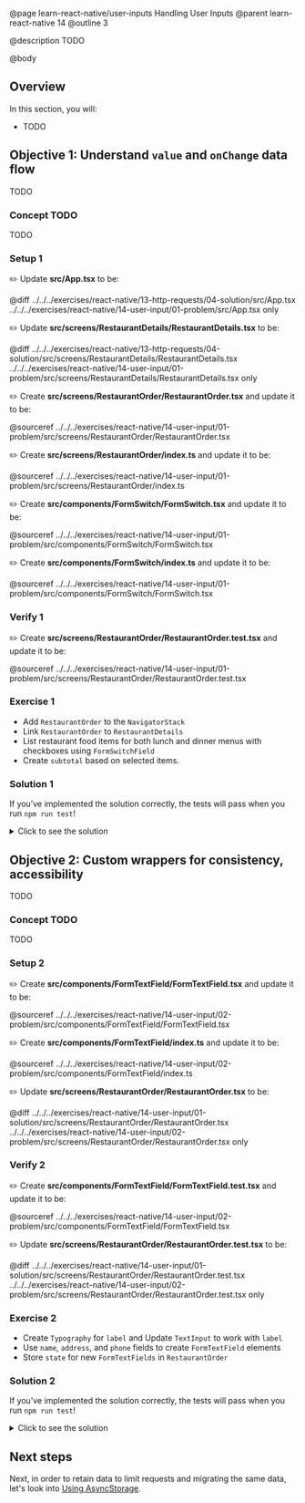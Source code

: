 @page learn-react-native/user-inputs Handling User Inputs
@parent learn-react-native 14
@outline 3

@description TODO

@body

## Overview

In this section, you will:

- TODO

## Objective 1: Understand `value` and `onChange` data flow

TODO

### Concept TODO

TODO

### Setup 1

✏️ Update **src/App.tsx** to be:

@diff ../../../exercises/react-native/13-http-requests/04-solution/src/App.tsx ../../../exercises/react-native/14-user-input/01-problem/src/App.tsx only

✏️ Update **src/screens/RestaurantDetails/RestaurantDetails.tsx** to be:

@diff ../../../exercises/react-native/13-http-requests/04-solution/src/screens/RestaurantDetails/RestaurantDetails.tsx ../../../exercises/react-native/14-user-input/01-problem/src/screens/RestaurantDetails/RestaurantDetails.tsx only

✏️ Create **src/screens/RestaurantOrder/RestaurantOrder.tsx** and update it to be:

@sourceref ../../../exercises/react-native/14-user-input/01-problem/src/screens/RestaurantOrder/RestaurantOrder.tsx

✏️ Create **src/screens/RestaurantOrder/index.ts** and update it to be:

@sourceref ../../../exercises/react-native/14-user-input/01-problem/src/screens/RestaurantOrder/index.ts

✏️ Create **src/components/FormSwitch/FormSwitch.tsx** and update it to be:

@sourceref ../../../exercises/react-native/14-user-input/01-problem/src/components/FormSwitch/FormSwitch.tsx

✏️ Create **src/components/FormSwitch/index.ts** and update it to be:

@sourceref ../../../exercises/react-native/14-user-input/01-problem/src/components/FormSwitch/FormSwitch.tsx

### Verify 1

✏️ Create **src/screens/RestaurantOrder/RestaurantOrder.test.tsx** and update it to be:

@sourceref ../../../exercises/react-native/14-user-input/01-problem/src/screens/RestaurantOrder/RestaurantOrder.test.tsx

### Exercise 1

- Add `RestaurantOrder` to the `NavigatorStack`
- Link `RestaurantOrder` to `RestaurantDetails`
- List restaurant food items for both lunch and dinner menus with checkboxes using `FormSwitchField`
- Create `subtotal` based on selected items.

### Solution 1

If you’ve implemented the solution correctly, the tests will pass when you run `npm run test`!

<details>
<summary>Click to see the solution</summary>

✏️ Update **src/App.tsx** to be:

@diff ../../../exercises/react-native/14-user-input/01-problem/src/App.tsx ../../../exercises/react-native/14-user-input/01-solution/src/App.tsx only

✏️ Update **src/screens/RestaurantDetails/RestaurantDetails.tsx** to be:

@diff ../../../exercises/react-native/14-user-input/01-problem/src/screens/RestaurantDetails/RestaurantDetails.tsx ../../../exercises/react-native/14-user-input/01-solution/src/screens/RestaurantDetails/RestaurantDetails.tsx only

✏️ Update **src/screens/RestaurantOrder/RestaurantOrder.tsx** to be:

@diff ../../../exercises/react-native/14-user-input/01-problem/src/screens/RestaurantOrder/RestaurantOrder.tsx ../../../exercises/react-native/14-user-input/01-solution/src/screens/RestaurantOrder/RestaurantOrder.tsx only

</details>

## Objective 2: Custom wrappers for consistency, accessibility

TODO

### Concept TODO

TODO

### Setup 2

✏️ Create **src/components/FormTextField/FormTextField.tsx** and update it to be:

@sourceref ../../../exercises/react-native/14-user-input/02-problem/src/components/FormTextField/FormTextField.tsx

✏️ Create **src/components/FormTextField/index.ts** and update it to be:

@sourceref ../../../exercises/react-native/14-user-input/02-problem/src/components/FormTextField/index.ts

✏️ Update **src/screens/RestaurantOrder/RestaurantOrder.tsx** to be:

@diff ../../../exercises/react-native/14-user-input/01-solution/src/screens/RestaurantOrder/RestaurantOrder.tsx ../../../exercises/react-native/14-user-input/02-problem/src/screens/RestaurantOrder/RestaurantOrder.tsx only

### Verify 2

✏️ Create **src/components/FormTextField/FormTextField.test.tsx** and update it to be:

@sourceref ../../../exercises/react-native/14-user-input/02-problem/src/components/FormTextField/FormTextField.tsx

✏️ Update **src/screens/RestaurantOrder/RestaurantOrder.test.tsx** to be:

@diff ../../../exercises/react-native/14-user-input/01-solution/src/screens/RestaurantOrder/RestaurantOrder.test.tsx ../../../exercises/react-native/14-user-input/02-problem/src/screens/RestaurantOrder/RestaurantOrder.test.tsx only

### Exercise 2

- Create `Typography` for `label` and Update `TextInput` to work with `label`
- Use `name`, `address`, and `phone` fields to create `FormTextField` elements
- Store `state` for new `FormTextFields` in `RestaurantOrder`

### Solution 2

If you’ve implemented the solution correctly, the tests will pass when you run `npm run test`!

<details>
<summary>Click to see the solution</summary>

✏️ Update **src/components/FormTextField/FormTextField.tsx** to be:

@diff ../../../exercises/react-native/14-user-input/02-problem/src/components/FormTextField/FormTextField.tsx ../../../exercises/react-native/14-user-input/02-solution/src/components/FormTextField/FormTextField.tsx only

✏️ Update **src/screens/RestaurantOrder/RestaurantOrder.tsx** to be:

@diff ../../../exercises/react-native/14-user-input/02-problem/src/screens/RestaurantOrder/RestaurantOrder.tsx ../../../exercises/react-native/14-user-input/02-solution/src/screens/RestaurantOrder/RestaurantOrder.tsx only

</details>

## Next steps

Next, in order to retain data to limit requests and migrating the same data, let's look into [Using AsyncStorage](./using-asyncstorage).